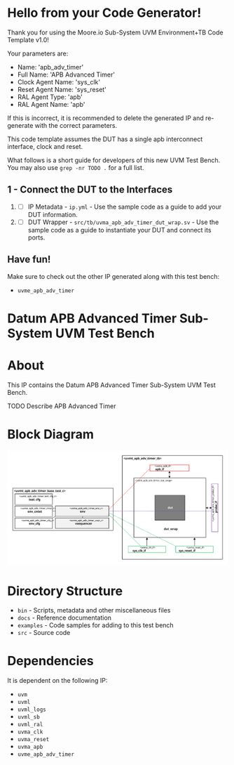 # Hello from your Code Generator!
Thank you for using the Moore.io Sub-System UVM Environment+TB Code Template v1.0!

Your parameters are:
* Name: 'apb_adv_timer'
* Full Name: 'APB Advanced Timer'
* Clock Agent Name: 'sys_clk'
* Reset Agent Name: 'sys_reset'
* RAL Agent Type: 'apb'
* RAL Agent Name: 'apb'

If this is incorrect, it is recommended to delete the generated IP and re-generate with the correct parameters.

This code template assumes the DUT has a single apb interconnect interface, clock and reset.

What follows is a short guide for developers of this new UVM Test Bench.  You may also use `grep -nr TODO .` for a full list.

## 1 - Connect the DUT to the Interfaces
 1. - [ ] IP Metadata - `ip.yml` - Use the sample code as a guide to add your DUT information.
 1. - [ ] DUT Wrapper - `src/tb/uvma_apb_adv_timer_dut_wrap.sv` - Use the sample code as a guide to instantiate your DUT and connect its ports.

## Have fun!
Make sure to check out the other IP generated along with this test bench:
* `uvme_apb_adv_timer`




# Datum APB Advanced Timer Sub-System UVM Test Bench


# About
This IP contains the Datum APB Advanced Timer Sub-System UVM Test Bench.

TODO Describe APB Advanced Timer


# Block Diagram
![alt text](./docs/tb_block_diagram.svg "APB Advanced Timer Sub-System UVM Test Bench Block Diagram")

# Directory Structure
* `bin` - Scripts, metadata and other miscellaneous files
* `docs` - Reference documentation
* `examples` - Code samples for adding to this test bench
* `src` - Source code


# Dependencies
It is dependent on the following IP:

* `uvm`
* `uvml`
* `uvml_logs`
* `uvml_sb`
* `uvml_ral`
* `uvma_clk`
* `uvma_reset`
* `uvma_apb`
* `uvme_apb_adv_timer`